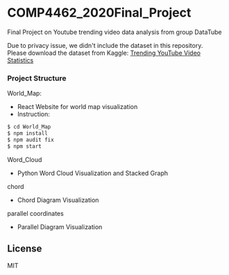 # COMP4462_2020Final_Project
Final Project on Youtube trending video data analysis from group DataTube 

Due to privacy issue, we didn't include the dataset in this repository.  
Please download the dataset from Kaggle: [Trending YouTube Video Statistics](https://www.kaggle.com/datasnaek/youtube-new)

### Project Structure
World_Map:
- React Website for world map visualization
- Instruction:
```sh
$ cd World_Map
$ npm install
$ npm audit fix
$ npm start
```

Word_Cloud
- Python Word Cloud Visualization and Stacked Graph

chord
- Chord Diagram Visualization

parallel coordinates
- Parallel Diagram Visualization

License
----

MIT

